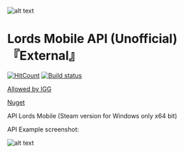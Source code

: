 ![alt text](https://i.ibb.co/Y7vfHq0/image.png)

# Lords Mobile API (Unofficial)『External』
[![HitCount](http://hits.dwyl.com/Nekiplay/https://githubcom/Nekiplay/LordsMobileAPI.svg)](http://hits.dwyl.com/Nekiplay/https://githubcom/Nekiplay/LordsMobileAPI)
[![Build status](https://ci.appveyor.com/api/projects/status/gnrlqsxr2xda5c5l?svg=true)](https://ci.appveyor.com/project/Nekiplay/lordsmobileapi)

[Allowed by IGG](https://media.discordapp.net/attachments/773905540711448586/773909578726375444/unknown.png?width=1219&height=658)

[Nuget](https://www.nuget.org/packages/LordsAPI)

API Lords Mobile (Steam version for Windows only x64 bit)

API Example screenshot:

![alt text](hhttps://i.imgur.com/N8NwT65.png)
